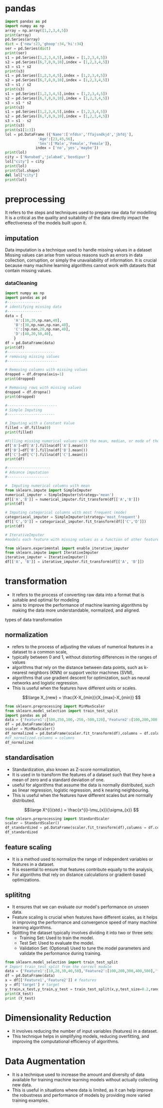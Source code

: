 # pandas
```python
import pandas as pd
import numpy as np
array = np.array([1,2,3,4,5])
print(array)
pd.Series(array)
dict = {'new':23,'ghoop':34,'hi':34}
ser = pd.Series(dict)
print(ser)
s1 = pd.Series([1,2,3,4,5],index = [1,2,3,4,5])
s2 = pd.Series([6,7,8,9,10],index = [1,2,3,4,5])
s3 = s1 + s2
print(s3)
s1 = pd.Series([1,2,3,4,5],index = [1,2,3,4,5])
s2 = pd.Series([6,7,8,9,10],index = [1,2,3,4,5])
s3 = s1 / s2
print(s3)
s1 = pd.Series([1,2,3,4,5],index = [1,2,3,4,5])
s2 = pd.Series([6,7,8,9,10],index = [1,2,3,4,5])
s3 = s1 * s2
print(s3)
s1 = pd.Series([1,2,3,4,5],index = [1,2,3,4,5])
s2 = pd.Series([6,7,8,9,10],index = [1,2,3,4,5])
s3 = s1 - s2
print(s3)
print(s1[1:3])
lol = pd.DataFrame ({'Name':['nfdsn','ffajsndkjd','jbfdj'],
               'Age':[23,45,56],
               'Sex':['Male','Female','Female']},
              index = ['no','yes','maybe'])
print(lol)
city = ['Nunubad','jalabad','bosdipur']
lol["city"] = city
print(lol)
print(lol.shape)
del lol["city"]
print(lol)

```


# preprocessing
It refers to the steps and  techniques used to prepare raw  data for modelling
It is a critical as the quality and suitability of the data directly impact the effectiveness of the models built upon it.

## imputation
Data imputation is a technique used to handle missing values in a dataset
Missing values can arise from various reasons such as errors in data collection, corruption, or simply the unavailability of information.
It is crucial because many machine learning algorithms cannot work with datasets that contain missing values.

### dataCleaning
```python
import numpy as np
import pandas as pd
#---------------
# identifying missing data
#----------------
data = {
    'A':[10,20,np.nan,40],
    'B':[30,np.nan,np.nan,40],
    'C':[np.nan,20,np.nan,40],
    'D':[40,20,50,40],
    }
df = pd.DataFrame(data)
print(df)
#----------------------
# removing missing values
#-----------------------

# Removing columns with missing values
dropped = df.dropna(axis=1)
print(dropped)

# Removing rows with missing values
dropped = df.dropna()
print(dropped)

#-----------------------
# Simple Imputing
#----------------------

# Imputing with a Constant Value
filled = df.fillna(0)
print(filled)

#Filling missing numerical values with the mean, median, or mode of the column
df['A']=df['A'].fillna(df['A'].mean())
df['B']=df['B'].fillna(df['B'].mean())
df['C']=df['C'].fillna(df['C'].mean())
print(df)

#--------------------
# Advance imputation
#-------------------

#  Imputing numerical columns with mean
from sklearn.impute import SimpleImputer
numerical_imputer = SimpleImputer(strategy='mean')
df[['A','B']] = numerical_imputer.fit_transform(df[['A','B']])
print(df)

# Imputing categorical columns with most frequent (mode)
categoriacal_imputer = SimpleImputer(strategy='most_frequent')
df[['C','D']] = categoriacal_imputer.fit_transform(df[['C','D']])
print(df)

# IterativeImputer
#models each feature with missing values as a function of other features and uses that estimate for imputation.

from sklearn.experimental import enable_iterative_imputer
from sklearn.impute import IterativeImputer
iterative_imputer = IterativeImputer()
df[['A', 'B']] = iterative_imputer.fit_transform(df[['A', 'B']])
```
# transformation
- It refers to the process of converting raw data into a format that is suitable and optimal for modeling
- aims to improve the performance of machine learning algorithms by making the data more understandable, normalized, and aligned.

types of data transformation

## normalization
- refers to the process of adjusting the values of numerical features in a dataset to a common scale,
- typically between 0 and 1, without distorting differences in the ranges of values
- algorithms that rely on the distance between data points, such as k-nearest neighbors (KNN) or support vector machines (SVM),
- algorithms that use gradient descent for optimization, such as neural networks and logistic regression.
- This is useful when the features have different units or scales.

$$\large
X_{new}  = \frac{X-X_{min}}{X_{max}-X_{min}}
$$

```python
from sklearn.preprocessing import MinMaxScaler
from sklearn.model_selection import train_test_split
import pandas as pd
data = {'Feature1':[500,250,100,-250,-500,120],'Feature2':[100,200,300,400,500,600],}
df = pd.DataFrame(data)
scaler = MinMaxScaler()
df_normalized = pd.DataFrame(scaler.fit_transform(df),columns = df.columns)
#df_normalized.columns = columns
df_normalized
```
## standardisation
- Standardization, also known as Z-score normalization,
- It is used in to transform the features of a dataset such that they have a mean of zero and a standard deviation of one.
- useful for algorithms that assume the data is normally distributed, such as linear regression, logistic regression, and k nearing neighbouring.
- This is useful when the features have different scales but are normally distributed.

$$\large
X^{i}(std.) = \frac{x^{i}-\mu_{x}}{\sigma_{x}}
$$
```python
from sklearn.preprocessing import StandardScaler
scaler = StandardScaler()
df_standardized = pd.DataFrame(scaler.fit_transform(df),columns = df.columns)
df_standardized
```
## feature scaling
- It is a method used to normalize the range of independent variables or features in a dataset.
- It is essential to ensure that features contribute equally to the analysis,
- For algorithms that rely on distance calculations or gradient-based optimizations.

## splititng
- It ensures that we can evaluate our model's performance on unseen data.
- Feature scaling is crucial when features have different scales, as it helps in improving the performance and convergence speed of many machine learning algorithms.
- Splitting the dataset typically involves dividing it into two or three sets:
    - Training Set: Used to train the model.
    - Test Set: Used to evaluate the model.
    - Validation Set: (Optional) Used to tune the model parameters and validate the performance during training.

```python
from sklearn.model_selection import train_test_split
# Import train_test_split from the correct module
data = {'Feature1':[10,20,30,40,50],'Feature2':[100,200,300,400,500],'target': [1,0,1,0,1]}
df = pd.DataFrame(data)
x = df[['Feature1','Feature2']] # features
y = df['target'] # target
y_train,x_test,y_train,y_test = train_test_split(x,y,test_size=0.2,random_state=42)
print(X_test)
print (Y_test)
```
# Dimensionality Reduction
- It involves reducing the number of input variables (features) in a dataset.
- This technique helps in simplifying models, reducing overfitting, and improving the computational efficiency of algorithms.

# Data Augmentation
- It is a technique used to increase the amount and diversity of data available for training machine learning models without actually collecting new data.
- This is useful in situations where data is limited, as it can help improve the robustness and performance of models by providing more varied training examples.
